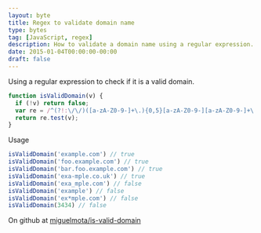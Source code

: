 ```yaml
---
layout: byte
title: Regex to validate domain name
type: bytes
tag: [JavaScript, regex]
description: How to validate a domain name using a regular expression.
date: 2015-01-04T00:00:00-00:00
draft: false
---
```

Using a regular expression to check if it is a valid domain.

```javascript
function isValidDomain(v) {
  if (!v) return false;
  var re = /^(?!:\/\/)([a-zA-Z0-9-]+\.){0,5}[a-zA-Z0-9-][a-zA-Z0-9-]+\.[a-zA-Z]{2,64}?$/gi;
  return re.test(v);
}
```

Usage

```javascript
isValidDomain('example.com') // true
isValidDomain('foo.example.com') // true
isValidDomain('bar.foo.example.com') // true
isValidDomain('exa-mple.co.uk') // true
isValidDomain('exa_mple.com') // false
isValidDomain('example') // false
isValidDomain('ex*mple.com') // false
isValidDomain(3434) // false
```

On github at [miguelmota/is-valid-domain](https://github.com/miguelmota/is-valid-domain)

